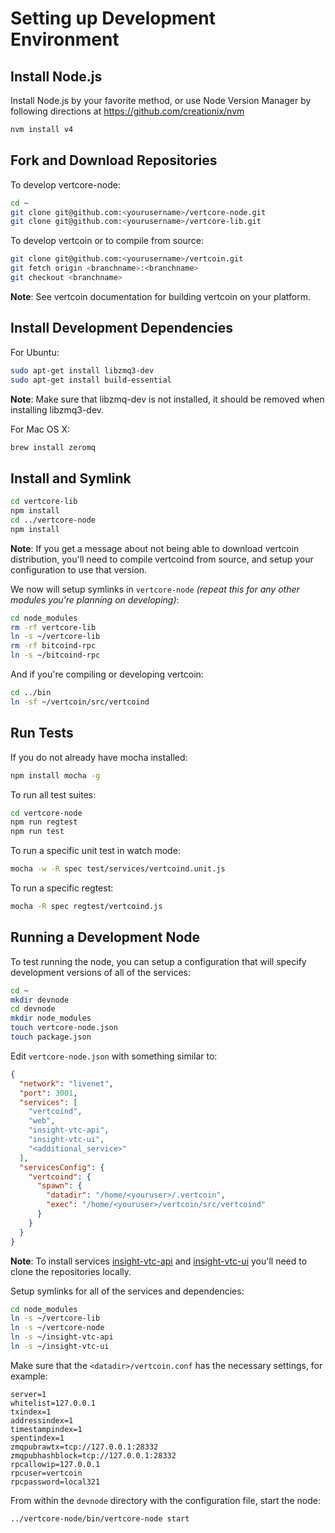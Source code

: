 # Setting up Development Environment

## Install Node.js

Install Node.js by your favorite method, or use Node Version Manager by following directions at https://github.com/creationix/nvm

```bash
nvm install v4
```

## Fork and Download Repositories

To develop vertcore-node:

```bash
cd ~
git clone git@github.com:<yourusername>/vertcore-node.git
git clone git@github.com:<yourusername>/vertcore-lib.git
```

To develop vertcoin or to compile from source:

```bash
git clone git@github.com:<yourusername>/vertcoin.git
git fetch origin <branchname>:<branchname>
git checkout <branchname>
```
**Note**: See vertcoin documentation for building vertcoin on your platform.


## Install Development Dependencies

For Ubuntu:
```bash
sudo apt-get install libzmq3-dev
sudo apt-get install build-essential
```
**Note**: Make sure that libzmq-dev is not installed, it should be removed when installing libzmq3-dev.


For Mac OS X:
```bash
brew install zeromq
```

## Install and Symlink

```bash
cd vertcore-lib
npm install
cd ../vertcore-node
npm install
```
**Note**: If you get a message about not being able to download vertcoin distribution, you'll need to compile vertcoind from source, and setup your configuration to use that version.


We now will setup symlinks in `vertcore-node` *(repeat this for any other modules you're planning on developing)*:
```bash
cd node_modules
rm -rf vertcore-lib
ln -s ~/vertcore-lib
rm -rf bitcoind-rpc
ln -s ~/bitcoind-rpc
```

And if you're compiling or developing vertcoin:
```bash
cd ../bin
ln -sf ~/vertcoin/src/vertcoind
```

## Run Tests

If you do not already have mocha installed:
```bash
npm install mocha -g
```

To run all test suites:
```bash
cd vertcore-node
npm run regtest
npm run test
```

To run a specific unit test in watch mode:
```bash
mocha -w -R spec test/services/vertcoind.unit.js
```

To run a specific regtest:
```bash
mocha -R spec regtest/vertcoind.js
```

## Running a Development Node

To test running the node, you can setup a configuration that will specify development versions of all of the services:

```bash
cd ~
mkdir devnode
cd devnode
mkdir node_modules
touch vertcore-node.json
touch package.json
```

Edit `vertcore-node.json` with something similar to:
```json
{
  "network": "livenet",
  "port": 3001,
  "services": [
    "vertcoind",
    "web",
    "insight-vtc-api",
    "insight-vtc-ui",
    "<additional_service>"
  ],
  "servicesConfig": {
    "vertcoind": {
      "spawn": {
        "datadir": "/home/<youruser>/.vertcoin",
        "exec": "/home/<youruser>/vertcoin/src/vertcoind"
      }
    }
  }
}
```

**Note**: To install services [insight-vtc-api](https://github.com/vertcoin-project/insight-vtc-api) and [insight-vtc-ui](https://github.com/vertcoin-project/insight-vtc-ui) you'll need to clone the repositories locally.

Setup symlinks for all of the services and dependencies:

```bash
cd node_modules
ln -s ~/vertcore-lib
ln -s ~/vertcore-node
ln -s ~/insight-vtc-api
ln -s ~/insight-vtc-ui
```

Make sure that the `<datadir>/vertcoin.conf` has the necessary settings, for example:
```
server=1
whitelist=127.0.0.1
txindex=1
addressindex=1
timestampindex=1
spentindex=1
zmqpubrawtx=tcp://127.0.0.1:28332
zmqpubhashblock=tcp://127.0.0.1:28332
rpcallowip=127.0.0.1
rpcuser=vertcoin
rpcpassword=local321
```

From within the `devnode` directory with the configuration file, start the node:
```bash
../vertcore-node/bin/vertcore-node start
```